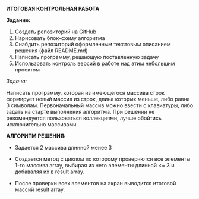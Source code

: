 **ИТОГОВАЯ КОНТРОЛЬНАЯ РАБОТА**

__Задание:__
1. Создать репозиторий на GitHub
2. Нарисовать блок-схему алгоритма 
3. Снабдить репозиторий оформленным текстовым описанием решения (файл README.md)
4. Написать программу, решающую поставленную задачу
5. Использовать контроль версий в работе над этим небольшим проектом 

*Задача:*

  Написать программу, которая из имеющегося массива строк формирует новый массив из строк, длина которых меньше, либо равна 3 символам. Первоначальный массив можно ввести с клавиатуры, либо задать на старте выполнения алгоритма. При решении не рекомендуется пользоваться коллекциями, лучше обойтись исключительно массивами.

  **АЛГОРИТМ РЕШЕНИЯ:**

  - Задается 2 массива длинной менее 3

  - Создается метод с циклом по которому проверяются все элементы 1-го массива array, выбирая из него элементы длинной <= 3 и добаваляя их в result array.

  - После проверки всех элементов на экран выводится итоговой массий result array.